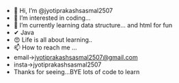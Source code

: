- 👋 Hi, I’m @jyotiprakashsasmal2507
- 👀 I’m interested in coding...
- 🌱 I’m currently learning data structure... and html for fun
- ✔  Java
- 😍 Life is all about learning..
-  📫 How to reach me ...
-  email->jyotiprakashsasmal2507@gmail.com
-  insta->jyotiprakashsasmal2507
- Thanks for seeing...BYE lots of code to learn
<!---
jyotiprakashsasmal2507/jyotiprakashsasmal2507 is a ✨ special ✨ repository because its `README.md` (this file) appears on your GitHub profile.
You can click the Preview link to take a look at your changes.
--->
